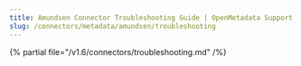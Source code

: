 ```yaml
---
title: Amundsen Connector Troubleshooting Guide | OpenMetadata Support
slug: /connectors/metadata/amundsen/troubleshooting
---
```


{% partial file="/v1.6/connectors/troubleshooting.md" /%}
